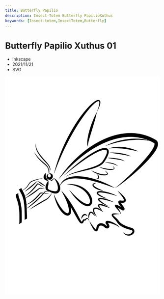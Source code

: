 ```yaml
---
title: Butterfly Papilio
description: Insect-Totem Butterfly PapilioXuthus
keywords: [Insect-totem,InsectTotem,Butterfly]
---
```


# Butterfly Papilio Xuthus 01

* inkscape
* 2021/11/21
* SVG

![Insect Totem](/img/svg/insect-totem-tw-butterfly_Papilio_xuthus_01.svg "insect-totem-insect-totem-tw-butterfly_Papilio_xuthus_01.svgtw-butterfly_Papilio_xuthus_01.svg")